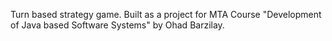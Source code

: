 Turn based strategy game.
Built as a project for MTA Course "Development of Java based Software Systems" by Ohad Barzilay.